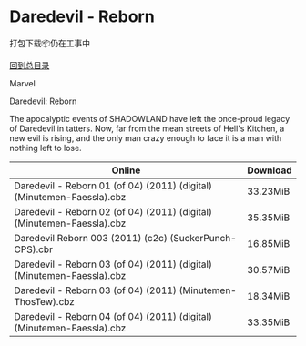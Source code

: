 # Daredevil - Reborn

打包下载📦仍在工事中

[回到总目录](/Catalogs.md)

Marvel

Daredevil: Reborn

The apocalyptic events of SHADOWLAND have left the once-proud legacy of Daredevil in tatters. Now, far from the mean streets of Hell's Kitchen, a new evil is rising, and the only man crazy enough to face it is a man with nothing left to lose. 





Online | Download
--- | ---
Daredevil - Reborn 01 (of 04) (2011) (digital) (Minutemen-Faessla).cbz | 33.23MiB
Daredevil - Reborn 02 (of 04) (2011) (digital) (Minutemen-Faessla).cbz | 35.35MiB
Daredevil Reborn 003 (2011) (c2c) (SuckerPunch-CPS).cbr | 16.85MiB
Daredevil - Reborn 03 (of 04) (2011) (digital) (Minutemen-Faessla).cbz | 30.57MiB
Daredevil - Reborn 03 (of 04) (2011) (Minutemen-ThosTew).cbz | 18.34MiB
Daredevil - Reborn 04 (of 04) (2011) (digital) (Minutemen-Faessla).cbz | 33.35MiB